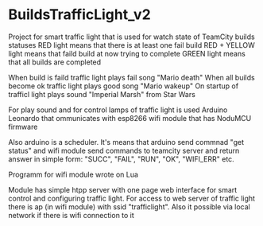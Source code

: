 # BuildsTrafficLight_v2
Project for smart traffic light that is used for watch state of TeamCity builds statuses
RED light means that there is at least one fail build
RED + YELLOW light means that faild build at now trying to complete
GREEN light means that all builds are completed

When build is faild traffic light plays fail song "Mario death"
When all builds become ok traffic light plays good song "Mario wakeup"
On startup of trafficl light plays sound "Imperial Marsh" from Star Wars

For play sound and for control lamps of traffic light is used Arduino Leonardo that ommunicates with esp8266 wifi module that has NoduMCU firmware

Also arduino is a scheduler. It's means that arduino send commnad "get status" and wifi module send commands to teamcity server and return answer in simple form:
"SUCC", "FAIL", "RUN", "OK", "WIFI_ERR" etc.

Programm for wifi module wrote on Lua

Module has simple htpp server with one page web interface for smart control and configuring  traffic light.
For access to web server of traffic light there is ap (in wifi module) with ssid "trafficlight". Also it possible via local network if there is wifi connection to it 

